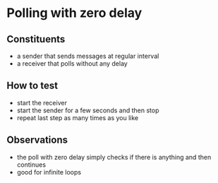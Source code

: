 # Polling with zero delay

## Constituents

- a sender that sends messages at regular interval
- a receiver that polls without any delay

## How to test

- start the receiver
- start the sender for a few seconds and then stop
- repeat last step as many times as you like

## Observations

- the poll with zero delay simply checks if there is anything and then continues
- good for infinite loops
